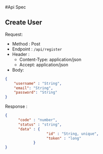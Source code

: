 #Api Spec

## Create User

Request: 
- Method : Post
- Endpoint : `/api/register`
- Header : 
    - Content-Type: application/json
    - Accept: application/json
- Body: 

```json
{
    "username" : "String",
    "email": "String",
    "password": "String"
}
```
Response :

```json
{
      "code" : "number",
      "status" : "string",
      "data" : {
                   "id" : "String, unique",
                   "token" : "long"
             } 
}
```